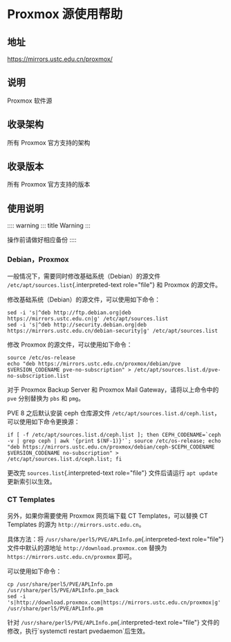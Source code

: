 # Proxmox 源使用帮助

## 地址

<https://mirrors.ustc.edu.cn/proxmox/>

## 说明

Proxmox 软件源

## 收录架构

所有 Proxmox 官方支持的架构

## 收录版本

所有 Proxmox 官方支持的版本

## 使用说明

:::: warning
::: title
Warning
:::

操作前请做好相应备份
::::

### Debian，Proxmox

一般情况下，需要同时修改基础系统（Debian）的源文件
`/etc/apt/sources.list`{.interpreted-text role="file"} 和 Proxmox
的源文件。

修改基础系统（Debian）的源文件，可以使用如下命令：

    sed -i 's|^deb http://ftp.debian.org|deb https://mirrors.ustc.edu.cn|g' /etc/apt/sources.list
    sed -i 's|^deb http://security.debian.org|deb https://mirrors.ustc.edu.cn/debian-security|g' /etc/apt/sources.list

修改 Proxmox 的源文件，可以使用如下命令：

    source /etc/os-release
    echo "deb https://mirrors.ustc.edu.cn/proxmox/debian/pve $VERSION_CODENAME pve-no-subscription" > /etc/apt/sources.list.d/pve-no-subscription.list

对于 Proxmox Backup Server 和 Proxmox Mail Gateway，请将以上命令中的
`pve` 分别替换为 `pbs` 和 `pmg`。

PVE 8 之后默认安装 ceph 仓库源文件
`/etc/apt/sources.list.d/ceph.list`，可以使用如下命令更换源：

    if [ -f /etc/apt/sources.list.d/ceph.list ]; then CEPH_CODENAME=`ceph -v | grep ceph | awk '{print $(NF-1)}'`; source /etc/os-release; echo "deb https://mirrors.ustc.edu.cn/proxmox/debian/ceph-$CEPH_CODENAME $VERSION_CODENAME no-subscription" > /etc/apt/sources.list.d/ceph.list; fi

更改完 `sources.list`{.interpreted-text role="file"} 文件后请运行
`apt update` 更新索引以生效。

### CT Templates

另外，如果你需要使用 Proxmox 网页端下载 CT Templates，可以替换 CT
Templates 的源为 `http://mirrors.ustc.edu.cn`。

具体方法：将 `/usr/share/perl5/PVE/APLInfo.pm`{.interpreted-text
role="file"} 文件中默认的源地址 `http://download.proxmox.com` 替换为
`https://mirrors.ustc.edu.cn/proxmox` 即可。

可以使用如下命令：

    cp /usr/share/perl5/PVE/APLInfo.pm /usr/share/perl5/PVE/APLInfo.pm_back
    sed -i 's|http://download.proxmox.com|https://mirrors.ustc.edu.cn/proxmox|g' /usr/share/perl5/PVE/APLInfo.pm 

针对 `/usr/share/perl5/PVE/APLInfo.pm`{.interpreted-text role="file"}
文件的修改，执行\`systemctl restart pvedaemon\`后生效。
